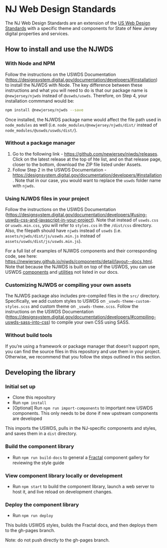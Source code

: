 # NJ Web Design Standards

The NJ Web Design Standards are an extension of the [US Web Design Standards](https://github.com/uswds/uswds/) with a specific theme and components for State of New Jersey digital properties and services.

## How to install and use the NJWDS

### With Node and NPM

Follow the instructions on the USWDS Documentation (https://designsystem.digital.gov/documentation/developers/#installation) to install the NJWDS with Node. The key difference between these instructions and what you will need to do is that our package name is `@newjersey/njwds` instead of `@uswds/uswds`. Therefore, on Step 4, your installation commmand would be:

```bash
npm install @newjersey/njwds --save
```

Once installed, the NJWDS package name would affect the file path used in `node_modules` as well (i.e. `node_modules/@newjersey/njwds/dist/` instead of `node_modules/@uswds/uswds/dist/`).

### Without a package manager

1. Go to the following link - https://github.com/newjersey/njwds/releases. Click on the latest release at the top of hte list, and on that release page, closer to the bottom, download the ZIP file listed under Assets.
2. Follow Step 2 in the USWDS Documentation - https://designsystem.digital.gov/documentation/developers/#installation. Note that in our case, you would want to replace the `uswds` folder name with `njwds`.

### Using NJWDS files in your project

Follow the instructions on the USWDS Documentation (https://designsystem.digital.gov/documentation/developers/#using-uswds-css-and-javascript-in-your-project). Note that instead of `uswds.css` or `uswds.min.css`, you will refer to `styles.css` in the `/dist/css` directory. Also, the filepath should have `njwds` instead of `uswds` (i.e. `assets/njwds/dist/js/uswds.min.js` instead of `assets/uswds/dist/js/uswds.min.js`).

For a full list of examples of NJWDS components and their corresponding code, see here: https://newjersey.github.io/njwds/components/detail/layout--docs.html. Note that because the NJWDS is built on top of the USWDS, you can use USWDS [components](https://designsystem.digital.gov/components/overview/) and [utilities](https://designsystem.digital.gov/utilities/) not listed in our docs.

### Customizing NJWDS or compiling your own assets

The NJWDS package also includes pre-compiled files in the `src/` directory. Specifically, we add custom styles to USWDS on `_uswds-theme-custom-styles.scss` and custom theme on `_uswds-theme.scss`. Follow the instructions on the USWDS Documentation (https://designsystem.digital.gov/documentation/developers/#compiling-uswds-sass-into-css) to compile your own CSS using SASS.

### Without build tools

If you’re using a framework or package manager that doesn’t support npm, you can find the source files in this repository and use them in your project. Otherwise, we recommend that you follow the steps outlined in this section.

## Developing the library

### Initial set up

- Clone this repository
- Run `npm install`
- [Optional] Run `npm run import-components` to important new USWDS components. This only needs to be done if new upstream components are developed

This imports the USWDS, pulls in the NJ-specific components and styles, and saves them in a `dist` directory.

### Build the component library

- Run `npm run build-docs` to general a [Fractal]() component gallery for reviewing the style guide

### View component library locally or development

- Run `npm start` to build the component library, launch a web server to host it, and live reload on development changes.

### Deploy the component library

- Run `npm run deploy`

This builds USWDS styles, builds the Fractal docs, and then deploys them to the gh-pages branch.

Note: do not push directly to the gh-pages branch.
